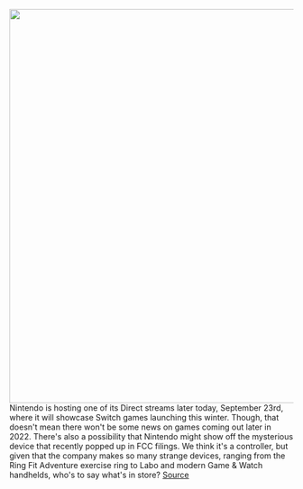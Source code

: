 <img src='https://cdn.vox-cdn.com/thumbor/daICPw81Z9ekIAGF8tGzuc9ll74=/0x0:2160x1440/1200x800/filters:focal(908x548:1252x892)/cdn.vox-cdn.com/uploads/chorus_image/image/69898257/switch_oled.0.jpg' width='700px' /><br/>
Nintendo is hosting one of its Direct streams later today, September 23rd, where it will showcase Switch games launching this winter. Though, that doesn't mean there won't be some news on games coming out later in 2022. There's also a possibility that Nintendo might show off the mysterious device that recently popped up in FCC filings. We think it's a controller, but given that the company makes so many strange devices, ranging from the Ring Fit Adventure exercise ring to Labo and modern Game & Watch handhelds, who's to say what's in store?
<a href='https://www.theverge.com/2021/9/23/22689427/nintendo-direct-date-time-watch-how-to-switch-games'> Source <a/>